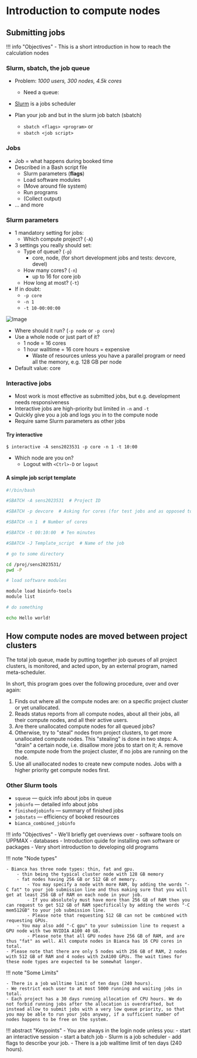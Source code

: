 # Introduction to compute nodes

## Submitting jobs

!!! info "Objectives"
    - This is a short introduction in how to reach the calculation nodes

### Slurm, sbatch, the job queue
- Problem: _1000 users, 300 nodes, 4.5k cores_
    - Need a queue:

- [Slurm](https://slurm.schedmd.com/) is a jobs scheduler
- Plan your job and but in the slurm job batch (sbatch)
    
    - `sbatch <flags> <program>` or
    - `sbatch <job script>`

### Jobs
- Job = what happens during booked time
- Described in a Bash script file
    - Slurm parameters (**flags**)
    - Load software modules
    - (Move around file system)
    - Run programs
    - (Collect output)
- ... and more

### Slurm parameters
- 1 mandatory setting for jobs:
    - Which compute project? (`-A`)
- 3 settings you really should set:
    - Type of queue? (`-p`)
        - core, node, (for short development jobs and tests: devcore, devel)
    - How many cores? (`-n`)
        - up to 16 for core job
    - How long at most? (`-t`)
- If in doubt:
    - `-p core`
    - `-n 1`
    - `-t 10-00:00:00`

![Image](./img/queue1.png)

- Where should it run? (`-p node` or `-p core`)
- Use a whole node or just part of it?
    - 1 node = 16 cores
    - 1 hour walltime = 16 core hours = expensive
        - Waste of resources unless you have a parallel program or need all the memory, e.g. 128 GB per node
- Default value: core

### Interactive jobs
- Most work is most effective as submitted jobs, but e.g. development needs responsiveness
- Interactive jobs are high-priority but limited in `-n` and `-t`
- Quickly give you a job and logs you in to the compute node
- Require same Slurm parameters as other jobs

#### Try interactive

```
$ interactive -A sens2023531 -p core -n 1 -t 10:00
```

- Which node are you on?
  - Logout with `<Ctrl>-D` or `logout`
 
#### A simple job script template

```bash
#!/bin/bash

#SBATCH -A sens2023531  # Project ID

#SBATCH -p devcore  # Asking for cores (for test jobs and as opposed to multiple nodes) 

#SBATCH -n 1  # Number of cores

#SBATCH -t 00:10:00  # Ten minutes

#SBATCH -J Template_script  # Name of the job

# go to some directory

cd /proj/sens2023531/
pwd -P

# load software modules

module load bioinfo-tools
module list

# do something

echo Hello world!  

```

## How compute nodes are moved between project clusters

The total job queue, made by putting together job queues of all project clusters, is monitored, and acted upon, by an external program, named meta-scheduler.

In short, this program goes over the following procedure, over and over again:

1. Finds out where all the compute nodes are: on a specific project cluster or yet unallocated.
1. Reads status reports from all compute nodes, about all their jobs, all their compute nodes, and all their active users.
1. Are there unallocated compute nodes for all queued jobs?
1. Otherwise, try to "steal" nodes from project clusters, to get more unallocated compute nodes. This "stealing" is done in two steps: 
    A.  "drain" a certain node, i.e. disallow more jobs to start on it; 
    A.  remove the compute node from the project cluster, if no jobs are running on the node.
3. Use all unallocated nodes to create new compute nodes. Jobs with a higher priority get compute nodes first.


### Other Slurm tools

- `squeue` — quick info about jobs in queue
- `jobinfo` — detailed info about jobs
- `finishedjobinfo` — summary of finished jobs
- `jobstats` — efficiency of booked resources
- `bianca_combined_jobinfo`

!!! info "Objectives"
    - We'll briefly get overviews over 
        -  software tools on UPPMAX
        -  databases
    - Introduction quide for installing own software or packages
    - Very short introduction to developing old programs

!!! note "Node types"

    - Bianca has three node types: thin, fat and gpu. 
        - thin being the typical cluster node with 128 GB memory 
        - fat nodes having 256 GB or 512 GB of memory. 
            - You may specify a node with more RAM, by adding the words "-C fat" to your job submission line and thus making sure that you will get at least 256 GB of RAM on each node in your job. 
            - If you absolutely must have more than 256 GB of RAM then you can request to get 512 GB of RAM specfifically by adding the words "-C mem512GB" to your job submission line. 
            - Please note that requesting 512 GB can not be combined with requesting GPUs.
        - You may also add "-C gpu" to your submission line to request a GPU node with two NVIDIA A100 40 GB. 
            - Please note that all GPU nodes have 256 GB of RAM, and are thus "fat" as well. All compute nodes in Bianca has 16 CPU cores in total.
    - Please note that there are only 5 nodes with 256 GB of RAM, 2 nodes with 512 GB of RAM and 4 nodes with 2xA100 GPUs. The wait times for these node types are expected to be somewhat longer.
   
!!! note "Some Limits"

    - There is a job walltime limit of ten days (240 hours).
    - We restrict each user to at most 5000 running and waiting jobs in total.
    - Each project has a 30 days running allocation of CPU hours. We do not forbid running jobs after the allocation is overdrafted, but instead allow to submit jobs with a very low queue priority, so that you may be able to run your jobs anyway, if a sufficient number of nodes happens to be free on the system.


!!! abstract "Keypoints"
    - You are always in the login node unless you:
        - start an interactive session
        - start a batch job
    - Slurm is a job scheduler
        - add flags to describe your job.
    - There is a job walltime limit of ten days (240 hours).
 
